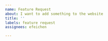 ```yaml
---
name: Feature Request
about: I want to add something to the website
title: ''
labels: feature request
assignees: efeichen

---
```



